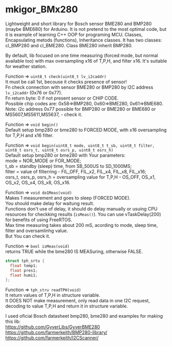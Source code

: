 # mkigor_BMx280
Lightweight and short library for Bosch sensor BME280 and BMP280 (maybe BME680) for Arduino.
It is not pretend to the most optimal code, but it is example of learning C++ OOP for programing MCU.
Classes, Encapsulating metods (functions), Inheritance classes.
It has two classes: cl_BMP280 and cl_BME280. Class BME280 inherit BMP280.

By default, lib focused on one time measuring (forced mode, but normal available too) 
with max oversampling x16 of T,P,H, and filter x16. It's suitable for weather station.

Function => `uint8_t check(uint8_t lv_i2caddr)`<BR>
It must be call 1st, becouse it checks presence of sensor!<BR>
Fn check connection with sensor BME280 or BMP280 by I2C address `lv_i2caddr` (0x76 or 0x77).<BR>
Fn return byte: 0 if not present sensor or CHIP CODE.<BR>
Possible chip codes are: 0x58=>BMP280, 0x60=>BME280, 0x61=>BME680.<BR>
Note: i2c address 0x77 possible for BMP280 or BME280 or BME680 or MS5607,MS5611,MS5637, - check it.<BR>

Function => `void begin()`<BR>
Default setup bmp280 or bme280 to FORCED MODE, with x16 oversampling for T,P,H and x16 filter.<BR>

Function => `void begin(uint8_t mode, uint8_t t_sb, uint8_t filter, uint8_t osrs_t, uint8_t osrs_p, uint8_t osrs_h)`<BR>
Default setup bmp280 or bme280 with Your parameters:<BR>
mode = NOR_MODE or FOR_MODE; <BR>
t_sb = standby (sleep) time, from SB_500US to SD_1000MS;<BR>
filter  =  value of filterring - FIL_OFF, FIL_x2, FIL_x4, FIL_x8, FIL_x16;<BR>
osrs_t, osrs_p, osrs_h = oversampling value for T,P,H - OS_OFF, OS_x1, OS_x2, OS_x4, OS_x8, OS_x16.<BR>

Function => `void do1Meas(void)`<BR>
Makes 1 measurement and goes to sleep (FORCED MODE).<BR>
You should make delay for waitung result.<BR>
Functions don't use of delay, it should do delay manually or usuing CPU resources for checkking results (`isMeas()`).
You can use vTaskDelay(200) for benefits of using FreeRTOS.<BR>
Max time measuring takes about 200 mS, acording to mode, sleep time, filter and oversamlinhg value.<BR>
But You can check it.<BR>

Function => `bool isMeas(void)`<BR>
returns TRUE while the bme280 IS MEASuring, otherwise FALSE.<BR>

```c++
struct tph_srtu {
  float temp1;
  float pres1;
  float humi1;
};
```
Function => `tph_stru readTPH(void)`<BR>
It return values of T,P,H in structure variable.<BR>
It DOES NOT make measurement, only read data in one I2C request, decoding to value T,P,H and return it in structure variable.<BR>

I used oficial Bosch datasheet bmp280, bme280 and examples for making this lib:<BR>
https://github.com/GyverLibs/GyverBME280<BR>
https://github.com/farmerkeith/BMP280-library/<BR>
https://github.com/farmerkeith/I2CScanner/<BR>
